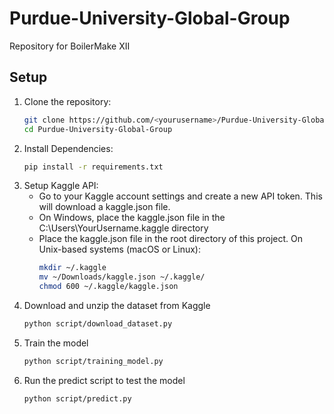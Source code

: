# Purdue-University-Global-Group
Repository for BoilerMake XII

## Setup

1. Clone the repository:
    ```bash
    git clone https://github.com/<yourusername>/Purdue-University-Global-Group.git
    cd Purdue-University-Global-Group

2. Install Dependencies:
    ```bash
    pip install -r requirements.txt

3. Setup Kaggle API:
    - Go to your Kaggle account settings and create a new API token. This will download a kaggle.json file.
    - On Windows, place the kaggle.json file in the C:\Users\YourUsername\.kaggle directory
    - Place the kaggle.json file in the root directory of this project.
        On Unix-based systems (macOS or Linux):
        ```bash
        mkdir ~/.kaggle
        mv ~/Downloads/kaggle.json ~/.kaggle/
        chmod 600 ~/.kaggle/kaggle.json

4. Download and unzip the dataset from Kaggle
    ```bash
    python script/download_dataset.py

5. Train the model
    ```bash
    python script/training_model.py

6. Run the predict script to test the model
    ```bash
    python script/predict.py